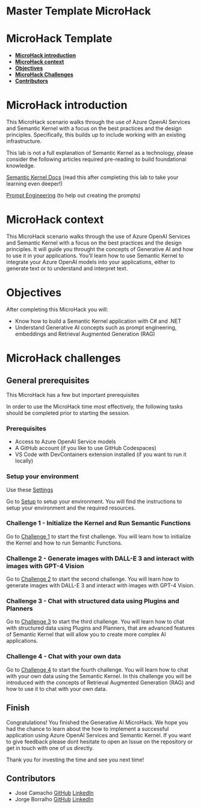 # **Master Template MicroHack**
# **MicroHack Template**

- [**MicroHack introduction**](#MicroHack-introduction)
- [**MicroHack context**](#microhack-context)
- [**Objectives**](#objectives)
- [**MicroHack Challenges**](#microhack-challenges)
- [**Contributors**](#contributors)
# MicroHack introduction

This MicroHack scenario walks through the use of Azure OpenAI Services and Semantic Kernel with a focus on the best practices and the design principles. Specifically, this builds up to include working with an existing infrastructure.

This lab is not a full explanation of Semantic Kernel as a technology, please consider the following articles required pre-reading to build foundational knowledge.

[Semantic Kernel Docs](https://learn.microsoft.com/en-us/semantic-kernel/) (read this after completing this lab to take your learning even deeper!)

[Prompt Engineering](https://learn.microsoft.com/en-us/semantic-kernel/prompts/) (to help out creating the prompts)

# MicroHack context
This MicroHack scenario walks through the use of Azure OpenAI Services and Semantic Kernel with a focus on the best practices and the design principles. It will guide you throught the concepts of Generative AI and how to use it in your applications. You'll learn how to use Semantic Kernel to integrate your Azure OpenAI models into your applications, either to generate text or to understand and interpret text.

# Objectives

After completing this MicroHack you will:

- Know how to build a Semantic Kernel application with C# and .NET
- Understand Generative AI concepts such as prompt engineering, embeddings and Retrieval Augmented Generation (RAG)

# MicroHack challenges

## General prerequisites

This MicroHack has a few but important prerequisites

In order to use the MicroHack time most effectively, the following tasks should be completed prior to starting the session.

### Prerequisites

* Access to Azure OpenAI Service models
* A GitHub account (if you like to use GitHub Codespaces)
* VS Code with DevContainers extension installed (if you want to run it locally)

### Setup your environment

Use these [Settings](https://pastebin.com/rKTke1Fw)

Go to [Setup](./walkthrough/setup/setup.ipynb) to setup your environment. You will find the instructions to setup your environment and the required resources.

### Challenge 1 - Initialize the Kernel and Run Semantic Functions
Go to [Challenge 1](./walkthrough/challenge-1/setup.ipynb) to start the first challenge. You will learn how to initialize the Kernel and how to run Semantic Functions.

### Challenge 2 - Generate images with DALL-E 3 and interact with images with GPT-4 Vision
Go to [Challenge 2](./walkthrough/challenge-2/setup.ipynb) to start the second challenge. You will learn how to generate images with DALL-E 3 and interact with images with GPT-4 Vision.

### Challenge 3 - Chat with structured data using Plugins and Planners
Go to [Challenge 3](./walkthrough/challenge-3/setup.ipynb) to start the third challenge. You will learn how to chat with structured data using Plugins and Planners, that are advanced features of Semantic Kernel that will allow you to create more complex AI applications.

### Challenge 4 - Chat with your own data
Go to [Challenge 4](./walkthrough/challenge-4/setup.ipynb) to start the fourth challenge. You will learn how to chat with your own data using the Semantic Kernel. In this challenge you will be introduced with the concepts of Retrieval Augmented Generation (RAG) and how to use it to chat with your own data.

## Finish

Congratulations! You finished the Generative AI MicroHack. We hope you had the chance to learn about the how to implement a successful application using Azure OpenAI Services and Semantic Kernel.
If you want to give feedback please dont hesitate to open an Issue on the repository or get in touch with one of us directly.

Thank you for investing the time and see you next time!

## Contributors
* José Camacho [GitHub](https://github.com/josemnbcamacho) [LinkedIn](https://www.linkedin.com/in/josemnbcamacho/)
* Jorge Borralho [GitHub](https://github.com/jborralho) [LinkedIn](https://www.linkedin.com/in/jborralho/)
